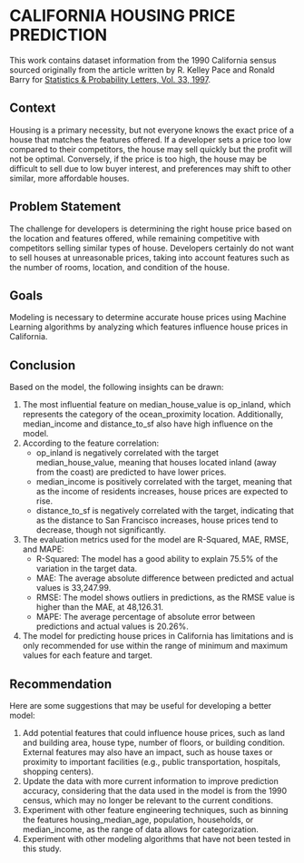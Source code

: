 # CALIFORNIA HOUSING PRICE PREDICTION
This work contains dataset information from the 1990 California sensus sourced originally from the article written by R. Kelley Pace and Ronald Barry for [Statistics & Probability Letters, Vol. 33, 1997](https://www.sciencedirect.com/science/article/abs/pii/S016771529600140X).

## Context
Housing is a primary necessity, but not everyone knows the exact price of a house that matches the features offered. If a developer sets a price too low compared to their competitors, the house may sell quickly but the profit will not be optimal. Conversely, if the price is too high, the house may be difficult to sell due to low buyer interest, and preferences may shift to other similar, more affordable houses.

## Problem Statement
The challenge for developers is determining the right house price based on the location and features offered, while remaining competitive with competitors selling similar types of house. Developers certainly do not want to sell houses at unreasonable prices, taking into account features such as the number of rooms, location, and condition of the house.

## Goals
Modeling is necessary to determine accurate house prices using Machine Learning algorithms by analyzing which features influence house prices in California.

## Conclusion
Based on the model, the following insights can be drawn:
1. The most influential feature on median_house_value is op_inland, which represents the category of the ocean_proximity location. Additionally, median_income and distance_to_sf also have high influence on the model.
2. According to the feature correlation:
   - op_inland is negatively correlated with the target median_house_value, meaning that houses located inland (away from the coast) are predicted to have lower prices.
   - median_income is positively correlated with the target, meaning that as the income of residents increases, house prices are expected to rise.
   - distance_to_sf is negatively correlated with the target, indicating that as the distance to San Francisco increases, house prices tend to decrease, though not significantly.
3. The evaluation metrics used for the model are R-Squared, MAE, RMSE, and MAPE:
   - R-Squared: The model has a good ability to explain 75.5% of the variation in the target data.
   - MAE: The average absolute difference between predicted and actual values is 33,247.99.
   - RMSE: The model shows outliers in predictions, as the RMSE value is higher than the MAE, at 48,126.31.
   - MAPE: The average percentage of absolute error between predictions and actual values is 20.26%.
4. The model for predicting house prices in California has limitations and is only recommended for use within the range of minimum and maximum values for each feature and target.

## Recommendation
Here are some suggestions that may be useful for developing a better model:
1. Add potential features that could influence house prices, such as land and building area, house type, number of floors, or building condition. External features may also have an impact, such as house taxes or proximity to important facilities (e.g., public transportation, hospitals, shopping centers).
2. Update the data with more current information to improve prediction accuracy, considering that the data used in the model is from the 1990 census, which may no longer be relevant to the current conditions.
3. Experiment with other feature engineering techniques, such as binning the features housing_median_age, population, households, or median_income, as the range of data allows for categorization.
4. Experiment with other modeling algorithms that have not been tested in this study.
